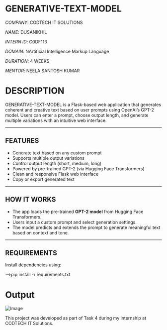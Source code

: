 # GENERATIVE-TEXT-MODEL
*COMPANY*: CODTECH IT SOLUTIONS

*NAME*: DUSANIKHIL

*INTERN ID*: C0DF113

*DOMAIN*: NArtificial Intelligence Markup Language

*DURATION*: 4 WEEKS

*MENTOR*: NEELA SANTOSH KUMAR



#  DESCRIPTION

GENERATIVE-TEXT-MODEL is a Flask-based web application that generates coherent and creative text based on user prompts using OpenAI’s GPT-2 model. Users can enter a prompt, choose output length, and generate multiple variations with an intuitive web interface.

---

##  FEATURES

-  Generate text based on any custom prompt
-  Supports multiple output variations
-  Control output length (short, medium, long)
-  Powered by pre-trained GPT-2 (via Hugging Face Transformers)
-  Clean and responsive Flask web interface
-  Copy or export generated text

---

##  HOW IT WORKS

- The app loads the pre-trained **GPT-2 model** from Hugging Face Transformers.
- Users input a custom prompt and select generation settings.
- The model predicts and extends the prompt to generate meaningful text based on context and tone.

---

##  REQUIREMENTS

Install dependencies using:

-->pip install -r requirements.txt



# Output

![Image](https://github.com/user-attachments/assets/8333d7ef-9bec-492e-871d-a0c2b4b3e2db)

This project was developed as part of Task 4 during my internship at CODTECH IT Solutions.
